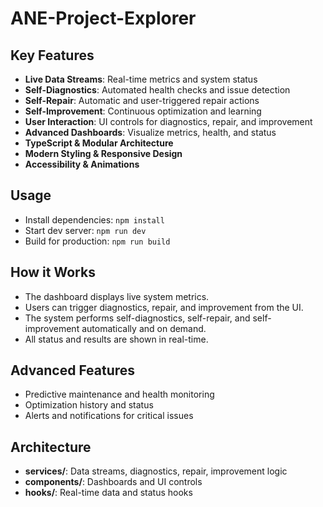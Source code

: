 # ANE-Project-Explorer

## Key Features

- **Live Data Streams**: Real-time metrics and system status
- **Self-Diagnostics**: Automated health checks and issue detection
- **Self-Repair**: Automatic and user-triggered repair actions
- **Self-Improvement**: Continuous optimization and learning
- **User Interaction**: UI controls for diagnostics, repair, and improvement
- **Advanced Dashboards**: Visualize metrics, health, and status
- **TypeScript & Modular Architecture**
- **Modern Styling & Responsive Design**
- **Accessibility & Animations**

## Usage

- Install dependencies: `npm install`
- Start dev server: `npm run dev`
- Build for production: `npm run build`

## How it Works

- The dashboard displays live system metrics.
- Users can trigger diagnostics, repair, and improvement from the UI.
- The system performs self-diagnostics, self-repair, and self-improvement automatically and on demand.
- All status and results are shown in real-time.

## Advanced Features

- Predictive maintenance and health monitoring
- Optimization history and status
- Alerts and notifications for critical issues

## Architecture

- **services/**: Data streams, diagnostics, repair, improvement logic
- **components/**: Dashboards and UI controls
- **hooks/**: Real-time data and status hooks
